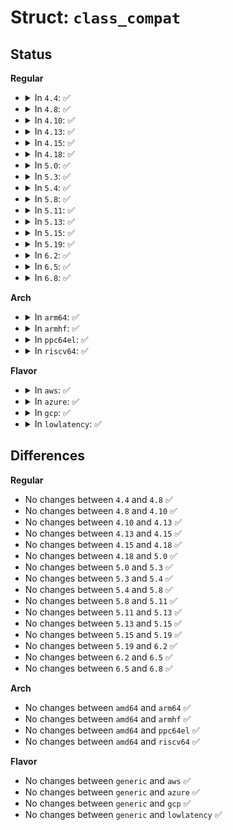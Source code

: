 # Struct: <code>class_compat</code>

## Status
<b>Regular</b>
<ul>
<li>
<details>
<summary>In <code>4.4</code>: ✅</summary>

```c
struct class_compat {
    struct kobject *kobj;
};
```
</details>
</li>
<li>
<details>
<summary>In <code>4.8</code>: ✅</summary>

```c
struct class_compat {
    struct kobject *kobj;
};
```
</details>
</li>
<li>
<details>
<summary>In <code>4.10</code>: ✅</summary>

```c
struct class_compat {
    struct kobject *kobj;
};
```
</details>
</li>
<li>
<details>
<summary>In <code>4.13</code>: ✅</summary>

```c
struct class_compat {
    struct kobject *kobj;
};
```
</details>
</li>
<li>
<details>
<summary>In <code>4.15</code>: ✅</summary>

```c
struct class_compat {
    struct kobject *kobj;
};
```
</details>
</li>
<li>
<details>
<summary>In <code>4.18</code>: ✅</summary>

```c
struct class_compat {
    struct kobject *kobj;
};
```
</details>
</li>
<li>
<details>
<summary>In <code>5.0</code>: ✅</summary>

```c
struct class_compat {
    struct kobject *kobj;
};
```
</details>
</li>
<li>
<details>
<summary>In <code>5.3</code>: ✅</summary>

```c
struct class_compat {
    struct kobject *kobj;
};
```
</details>
</li>
<li>
<details>
<summary>In <code>5.4</code>: ✅</summary>

```c
struct class_compat {
    struct kobject *kobj;
};
```
</details>
</li>
<li>
<details>
<summary>In <code>5.8</code>: ✅</summary>

```c
struct class_compat {
    struct kobject *kobj;
};
```
</details>
</li>
<li>
<details>
<summary>In <code>5.11</code>: ✅</summary>

```c
struct class_compat {
    struct kobject *kobj;
};
```
</details>
</li>
<li>
<details>
<summary>In <code>5.13</code>: ✅</summary>

```c
struct class_compat {
    struct kobject *kobj;
};
```
</details>
</li>
<li>
<details>
<summary>In <code>5.15</code>: ✅</summary>

```c
struct class_compat {
    struct kobject *kobj;
};
```
</details>
</li>
<li>
<details>
<summary>In <code>5.19</code>: ✅</summary>

```c
struct class_compat {
    struct kobject *kobj;
};
```
</details>
</li>
<li>
<details>
<summary>In <code>6.2</code>: ✅</summary>

```c
struct class_compat {
    struct kobject *kobj;
};
```
</details>
</li>
<li>
<details>
<summary>In <code>6.5</code>: ✅</summary>

```c
struct class_compat {
    struct kobject *kobj;
};
```
</details>
</li>
<li>
<details>
<summary>In <code>6.8</code>: ✅</summary>

```c
struct class_compat {
    struct kobject *kobj;
};
```
</details>
</li>
</ul>
<b>Arch</b>
<ul>
<li>
<details>
<summary>In <code>arm64</code>: ✅</summary>

```c
struct class_compat {
    struct kobject *kobj;
};
```
</details>
</li>
<li>
<details>
<summary>In <code>armhf</code>: ✅</summary>

```c
struct class_compat {
    struct kobject *kobj;
};
```
</details>
</li>
<li>
<details>
<summary>In <code>ppc64el</code>: ✅</summary>

```c
struct class_compat {
    struct kobject *kobj;
};
```
</details>
</li>
<li>
<details>
<summary>In <code>riscv64</code>: ✅</summary>

```c
struct class_compat {
    struct kobject *kobj;
};
```
</details>
</li>
</ul>
<b>Flavor</b>
<ul>
<li>
<details>
<summary>In <code>aws</code>: ✅</summary>

```c
struct class_compat {
    struct kobject *kobj;
};
```
</details>
</li>
<li>
<details>
<summary>In <code>azure</code>: ✅</summary>

```c
struct class_compat {
    struct kobject *kobj;
};
```
</details>
</li>
<li>
<details>
<summary>In <code>gcp</code>: ✅</summary>

```c
struct class_compat {
    struct kobject *kobj;
};
```
</details>
</li>
<li>
<details>
<summary>In <code>lowlatency</code>: ✅</summary>

```c
struct class_compat {
    struct kobject *kobj;
};
```
</details>
</li>
</ul>

## Differences
<b>Regular</b>
<ul>
<li>
No changes between <code>4.4</code> and <code>4.8</code> ✅
</li>
<li>
No changes between <code>4.8</code> and <code>4.10</code> ✅
</li>
<li>
No changes between <code>4.10</code> and <code>4.13</code> ✅
</li>
<li>
No changes between <code>4.13</code> and <code>4.15</code> ✅
</li>
<li>
No changes between <code>4.15</code> and <code>4.18</code> ✅
</li>
<li>
No changes between <code>4.18</code> and <code>5.0</code> ✅
</li>
<li>
No changes between <code>5.0</code> and <code>5.3</code> ✅
</li>
<li>
No changes between <code>5.3</code> and <code>5.4</code> ✅
</li>
<li>
No changes between <code>5.4</code> and <code>5.8</code> ✅
</li>
<li>
No changes between <code>5.8</code> and <code>5.11</code> ✅
</li>
<li>
No changes between <code>5.11</code> and <code>5.13</code> ✅
</li>
<li>
No changes between <code>5.13</code> and <code>5.15</code> ✅
</li>
<li>
No changes between <code>5.15</code> and <code>5.19</code> ✅
</li>
<li>
No changes between <code>5.19</code> and <code>6.2</code> ✅
</li>
<li>
No changes between <code>6.2</code> and <code>6.5</code> ✅
</li>
<li>
No changes between <code>6.5</code> and <code>6.8</code> ✅
</li>
</ul>
<b>Arch</b>
<ul>
<li>
No changes between <code>amd64</code> and <code>arm64</code> ✅
</li>
<li>
No changes between <code>amd64</code> and <code>armhf</code> ✅
</li>
<li>
No changes between <code>amd64</code> and <code>ppc64el</code> ✅
</li>
<li>
No changes between <code>amd64</code> and <code>riscv64</code> ✅
</li>
</ul>
<b>Flavor</b>
<ul>
<li>
No changes between <code>generic</code> and <code>aws</code> ✅
</li>
<li>
No changes between <code>generic</code> and <code>azure</code> ✅
</li>
<li>
No changes between <code>generic</code> and <code>gcp</code> ✅
</li>
<li>
No changes between <code>generic</code> and <code>lowlatency</code> ✅
</li>
</ul>
